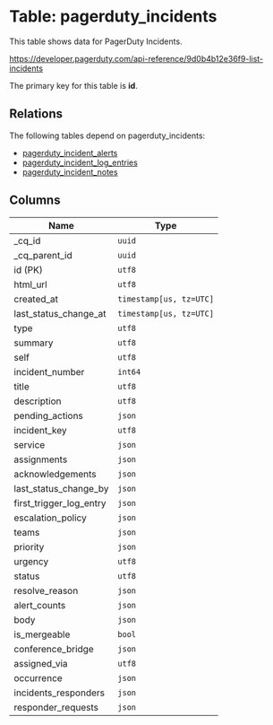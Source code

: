 # Table: pagerduty_incidents

This table shows data for PagerDuty Incidents.

https://developer.pagerduty.com/api-reference/9d0b4b12e36f9-list-incidents

The primary key for this table is **id**.

## Relations

The following tables depend on pagerduty_incidents:
  - [pagerduty_incident_alerts](pagerduty_incident_alerts)
  - [pagerduty_incident_log_entries](pagerduty_incident_log_entries)
  - [pagerduty_incident_notes](pagerduty_incident_notes)

## Columns

| Name          | Type          |
| ------------- | ------------- |
|_cq_id|`uuid`|
|_cq_parent_id|`uuid`|
|id (PK)|`utf8`|
|html_url|`utf8`|
|created_at|`timestamp[us, tz=UTC]`|
|last_status_change_at|`timestamp[us, tz=UTC]`|
|type|`utf8`|
|summary|`utf8`|
|self|`utf8`|
|incident_number|`int64`|
|title|`utf8`|
|description|`utf8`|
|pending_actions|`json`|
|incident_key|`utf8`|
|service|`json`|
|assignments|`json`|
|acknowledgements|`json`|
|last_status_change_by|`json`|
|first_trigger_log_entry|`json`|
|escalation_policy|`json`|
|teams|`json`|
|priority|`json`|
|urgency|`utf8`|
|status|`utf8`|
|resolve_reason|`json`|
|alert_counts|`json`|
|body|`json`|
|is_mergeable|`bool`|
|conference_bridge|`json`|
|assigned_via|`utf8`|
|occurrence|`json`|
|incidents_responders|`json`|
|responder_requests|`json`|
